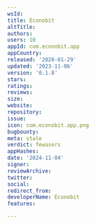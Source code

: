```yaml
---
wsId: 
title: Econobit
altTitle: 
authors: 
users: 10
appId: com.econobit.app
appCountry: 
released: '2020-01-29'
updated: '2023-11-06'
version: '0.1.8'
stars: 
ratings: 
reviews: 
size: 
website: 
repository: 
issue: 
icon: com.econobit.app.png
bugbounty: 
meta: stale
verdict: fewusers
appHashes: 
date: '2024-11-04'
signer: 
reviewArchive: 
twitter: 
social: 
redirect_from: 
developerName: Econobit
features: 

---
```


